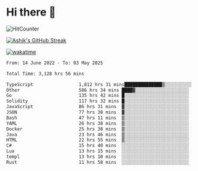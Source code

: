 # Hi there 👋

![HitCounter](https://hits.seeyoufarm.com/api/count/incr/badge.svg?url=https%3A%2F%2Fgithub.com%2Fashrhmn1212%2Fhit-counter)

<!-- ![Contribution Graph](https://github-readme-activity-graph.cyclic.app/graph?username=ashrhmn) -->


<!-- [![Top Langs](https://github-readme-stats.vercel.app/api/top-langs/?username=ashrhmn&layout=compact&theme=synthwave&langs_count=10&card_width=445)](https://github.com/anuraghazra/github-readme-stats) -->

[![Ashik's GitHub Streak](https://github-readme-streak-stats.herokuapp.com/?user=ashrhmn&theme=blood&fire=DD7F1C&background=151515&dates=9f9f9f&border=DD2727)](https://git.io/streak-stats)

<!-- ![Ashik's GitHub stats](https://github-readme-stats.vercel.app/api/?username=ashrhmn&show_icons=true&title_color=fff&icon_color=79ff97&text_color=9f9f9f&bg_color=151515) -->

[![wakatime](https://wakatime.com/badge/user/3df86613-ba63-4631-8e65-0ff18e7becad.svg)](https://wakatime.com/@3df86613-ba63-4631-8e65-0ff18e7becad)

<!--START_SECTION:waka-->

```txt
From: 14 June 2022 - To: 03 May 2025

Total Time: 3,128 hrs 56 mins

TypeScript                 1,812 hrs 31 mins██████████████▒░░░░░░░░░░   57.93 %
Other                      586 hrs 34 mins ████▓░░░░░░░░░░░░░░░░░░░░   18.75 %
Go                         135 hrs 42 mins █░░░░░░░░░░░░░░░░░░░░░░░░   04.34 %
Solidity                   117 hrs 32 mins █░░░░░░░░░░░░░░░░░░░░░░░░   03.76 %
JavaScript                 86 hrs 31 mins  ▓░░░░░░░░░░░░░░░░░░░░░░░░   02.77 %
JSON                       77 hrs 38 mins  ▓░░░░░░░░░░░░░░░░░░░░░░░░   02.48 %
Bash                       47 hrs 11 mins  ▒░░░░░░░░░░░░░░░░░░░░░░░░   01.51 %
YAML                       26 hrs 38 mins  ▒░░░░░░░░░░░░░░░░░░░░░░░░   00.85 %
Docker                     25 hrs 38 mins  ▒░░░░░░░░░░░░░░░░░░░░░░░░   00.82 %
Java                       23 hrs 46 mins  ▒░░░░░░░░░░░░░░░░░░░░░░░░   00.76 %
HTML                       22 hrs 55 mins  ▒░░░░░░░░░░░░░░░░░░░░░░░░   00.73 %
C#                         15 hrs 40 mins  ░░░░░░░░░░░░░░░░░░░░░░░░░   00.50 %
Lua                        13 hrs 15 mins  ░░░░░░░░░░░░░░░░░░░░░░░░░   00.42 %
templ                      13 hrs 10 mins  ░░░░░░░░░░░░░░░░░░░░░░░░░   00.42 %
Rust                       11 hrs 58 mins  ░░░░░░░░░░░░░░░░░░░░░░░░░   00.38 %
```

<!--END_SECTION:waka-->


<!--### Most Used Languages 
<img src="https://wakatime.com/share/@ashrhmn/24ecb986-5bf8-4607-af7f-0aab08908d8c.png" />

### Favourite Tools
<img src="https://wakatime.com/share/@ashrhmn/f4e08015-f3bc-460a-9228-95a3ba11c604.png" />-->
